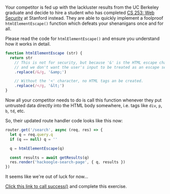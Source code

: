 Your competitor is fed up with the lackluster results from the UC Berkeley graduate and decide to hire a student who has completed [CS 253: Web Security](https://cs253.stanford.edu) at Stanford instead. They are able to quickly implement a foolproof `htmlElementEscape()` function which defeats your shenanigans once and for all.

Please read the code for `htmlElementEscape()` and ensure you understand how it works in detail.

```js
function htmlElementEscape (str) {
  return str
    // This is not for security, but because '&' is the HTML escape character
    // and we don't want the user's input to be treated as an escape sequence.
    .replace(/&/g, '&amp;')

    // Without the '<' character, no HTML tags an be created.
    .replace(/</g, '&lt;')
}
```

Now all your competitor needs to do is call this function whenever they put untrusted data directly into the HTML body somewhere, i.e. tags like `div`, `p`, `b`, `td`, etc.

So, their updated route handler code looks like this now:

```js
router.get('/search', async (req, res) => {
  let q = req.query.q
  if (q == null) q = ''

  q = htmlElementEscape(q)

  const results = await getResults(q)
  res.render('hackoogle-search-page', { q, results })
})
```

It seems like we're out of luck for now...

<a href='#' onclick="window.postMessage('success', '*')">Click this link to call success()</a> and complete this exercise.
